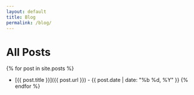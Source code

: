 ```yaml
---
layout: default
title: Blog
permalink: /blog/
---
```


# All Posts

{% for post in site.posts %}
- [{{ post.title }}]({{ post.url }}) - {{ post.date | date: "%b %d, %Y" }}
{% endfor %}
